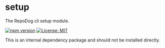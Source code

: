 # setup

The RepoDog cli setup module.

[![npm version](https://badge.fury.io/js/%40repodog%2Fcli-setup.svg)](https://badge.fury.io/js/%40repodog%2Fcli-setup)
[![License: MIT](https://img.shields.io/badge/License-MIT-yellow.svg)](LICENSE)

This is an internal dependency package and should not be installed directly.
